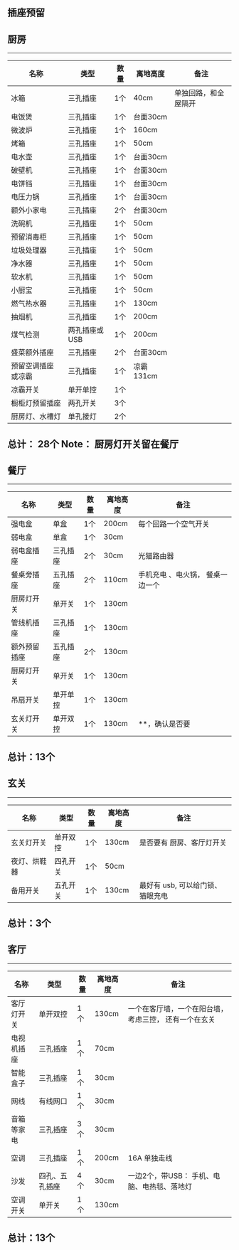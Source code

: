 ## 插座预留

## 厨房
------------------------------------
| 名称 | 类型| 数量| 离地高度 | 备注|
| ---| ---| ---| -- | -- |
|冰箱 |三孔插座 | 1个| 40cm | 单独回路，和全屋隔开|
|电饭煲 |三孔插座 | 1个|台面30cm |
|微波炉 |三孔插座 | 1个|160cm |
|烤箱 |三孔插座 | 1个|50cm | |
|电水壶 |三孔插座 | 1个| 台面30cm| |
|破壁机 |三孔插座 | 1个| 台面30cm| |
|电饼铛 |三孔插座 | 1个|台面30cm | |
|电压力锅|三孔插座| 1个| 台面30cm|  |
|额外小家电 |三孔插座 | 2个| 台面30cm| |
|洗碗机 |三孔插座 | 1个|50cm | |
|预留消毒柜|三孔插座| 1个| 50cm | |
|垃圾处理器 |三孔插座 | 1个| 50cm| |
|净水器 |三孔插座 | 1个|50cm| |
|软水机 |三孔插座 | 1个| 50cm| |
|小厨宝 |三孔插座 | 1个|50cm | |
|燃气热水器 |三孔插座 | 1个|130cm | |
|抽烟机 |三孔插座 | 1个| 200cm| |
|煤气检测 |两孔插座或USB | 1个|200cm | |
|盛菜额外插座 | 三孔插座 | 2个|台面30cm | |
|预留空调插座 或凉霸 | 三孔插座 | 1个| 凉霸131cm| |
|凉霸开关 | 单开单控| 1个 | | |
|橱柜灯预留插座| 两孔开关| 3个| | |
|厨房灯、水槽灯| 单孔接灯 | 2个| |  | 

总计： 28个 Note： 厨房灯开关留在餐厅
------------------------------------


## 餐厅
------------------------------------
| 名称 | 类型| 数量| 离地高度 | 备注|
| ---| ---| ---| -- | -- |
|强电盒 |单盒 | 1个| 200cm | 每个回路一个空气开关|
|弱电盒 |单盒 | 1个|30cm | |
|弱电盒插座 |三孔插座 | 2个|30cm |光猫路由器 |
|餐桌旁插座 |五孔插座 | 2个|110cm | 手机充电 、电火锅， 餐桌一边一个|
|厨房灯开关 | 单开关 | 1个| 130cm| |
|管线机插座 |三孔插座 | 1个| 130cm| |
|额外预留插座 |五孔插座 | 2个|130cm | |
|厨房灯开关|单开关| 1个| 130cm|  |
|吊扇开关|单开单控| 1个| 130cm|  |
|玄关灯开关|单开双控| 1个| 130cm|  **，确认是否要 |

总计：13个
------------------------------


## 玄关
------------------------------------
| 名称 | 类型| 数量| 离地高度 | 备注|
| ---| ---| ---| -- | -- |
|玄关灯开关|单开双控| 1个| 130cm| 是否要有 厨房、客厅灯开关 |
|夜灯、烘鞋器 |四孔开关 | 1个| 50cm | |
|备用开关 |五孔开关 | 1个| 130cm | 最好有 usb, 可以给门锁、猫眼充电|


总计：3个
------------------------------


## 客厅
------------------------------------
| 名称 | 类型| 数量| 离地高度 | 备注|
| ---| ---| ---| -- | -- |
|客厅灯开关 |单开双控 | 1个| 130cm | 一个在客厅墙，一个在阳台墙，考虑三控， 还有一个在玄关|
|电视机插座 |三孔插座 | 1个| 70cm | |
| 智能盒子 |三孔插座 | 1个|30cm | |
| 网线 |有线网口 | 1个| 30cm | |
| 音箱等家电 | 三孔插座 | 3个| 30cm| |
| 空调 |三孔插座 | 1个| 200cm| 16A 单独走线|
| 沙发 |四孔、五孔插座 | 4个|30cm | 一边2个，带USB： 手机、电脑、电热毯、落地灯|
| 空调开关|单开关| 1个| 130cm|  |

总计：13个
------------------------------
